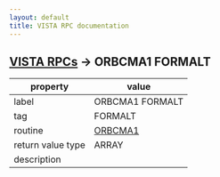 ```yaml
---
layout: default
title: VISTA RPC documentation
---
```




## [VISTA RPCs](TableOfContent.md) &#8594; ORBCMA1 FORMALT 

 property | value 
--- | --- 
 label | ORBCMA1 FORMALT
 tag | FORMALT
 routine | [ORBCMA1](http://code.osehra.org/dox/Routine_ORBCMA1_source.html)
 return value type | ARRAY
 description | 